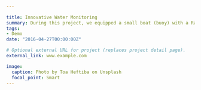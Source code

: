 ```yaml
---
 
title: Innovative Water Monitoring
summary: During this project, we equipped a small boat (buoy) with a Raman spectrometer to monitor the water quality. We focused primarily on two main research areas; i) real-time monitoring technology for the detection of pathogens in drinking and bathing water ii) real-time monitoring nutrients Nitrogen and Phosphorus (N&P) and calculating the assimilative capacity in watercourses `external_link`.
tags:
- Demo
date: "2016-04-27T00:00:00Z"

# Optional external URL for project (replaces project detail page).
external_link: www.example.com

image:
  caption: Photo by Toa Heftiba on Unsplash
  focal_point: Smart
---
```


